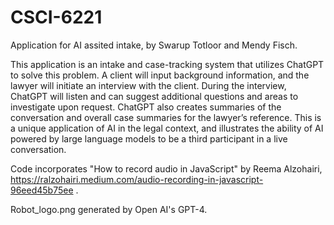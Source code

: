 # CSCI-6221
Application for AI assited intake, by Swarup Totloor and Mendy Fisch. 

This application is an intake and case-tracking system that utilizes ChatGPT to solve this problem. A client will input background information, and the lawyer will initiate an interview with the client. During the interview, ChatGPT will listen and can suggest additional questions and areas to investigate upon request. ChatGPT also creates summaries of the conversation and overall case summaries for the lawyer’s reference. This is a unique application of AI in the legal context, and illustrates the ability of AI powered by large language models to be a third participant in a live conversation.

Code incorporates "How to record audio in JavaScript" by Reema Alzohairi, https://ralzohairi.medium.com/audio-recording-in-javascript-96eed45b75ee .

Robot_logo.png generated by Open AI's GPT-4.